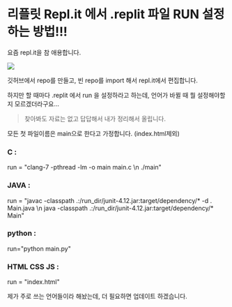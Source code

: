 # 리플릿 Repl.it 에서 .replit 파일 RUN 설정하는 방법!!!


요즘 repl.it을 참 애용합니다.

<img src = "https://pbs.twimg.com/profile_images/1181584215818637318/5PSC29ff_400x400.jpg" width:30px>

깃허브에서 repo를 만들고,
빈 repo를 import 해서 repl.it에서 편집합니다.

하지만 할 때마다 .replit 에서 run 을 설정하라고 하는데,
언어가 바뀔 때 뭘 설정해야할 지 모르겠더라구요...




 > 찾아봐도 자료는 없고 답답해서 내가 정리해서 올립니다.
 
 
 
 

모든 첫 파일이름은 main으로 한다고 가정합니다. (index.html제외)

### C :
run = "clang-7 -pthread -lm -o main main.c \n ./main"

### JAVA :
run = "javac -classpath .:/run_dir/junit-4.12.jar:target/dependency/* -d . Main.java \n java -classpath .:/run_dir/junit-4.12.jar:target/dependency/* Main"

### python :
run="python main.py"

### HTML CSS JS :
run = "index.html"


제가 주로 쓰는 언어들이라 해놨는데,
더 필요하면 업데이트 하겠습니다.

